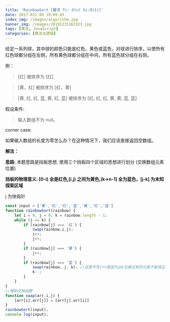 ```yaml
---
title: 'RainbowSort [要求 Tc: O(n) Sc:O(1)]'
date: 2017-011-09 19:09:45
index_img: /images/algorithm.jpg
banner_img: /images/20191231163323.jpg
tags: [算法, JavaScript]
categories: [算法与逻辑]
---
```

给定一系列球，其中球的颜色只能是红色，黄色或蓝色，对球进行排序，以使所有红色球都分组在左侧，所有黄色球都分组在中间，所有蓝色球分组在右侧。

例：

> [红] 被排序为 [红]

> [黄，红] 被排序为 [红，黄]

> [黄, 红, 红, 蓝, 黄, 红, 蓝] 被排序为 [红, 红, 红, 黄, 黄, 蓝, 蓝]

假设条件:

> 输入数组不为 null。

corner case:

如果输入数组的长度为零怎么办？在这种情况下，我们应该直接返回空数组。

**解法：**

**思路:** 本题思路是挡板思想, 使用三个挡板四个区域的思想进行划分 (交换数组元素位置)

**挡板的物理意义: [0-i) 全是红色,[i,j) 之间为黄色,(k->n-1] 全为蓝色，[j-k] 为未知探索区域**

j 为快指针

```js
const input = ['黄','红','红','蓝','黄','红','蓝']
function rainbowSort(rainbow) {
    let i = 0, j = 0, k = rainbow.length - 1;
    while (j <= k) {
        if (rainbow[j] === '红') {
            swap(rainbow,i,j);
            i++;
            j++;
        }
        if (rainbow[j] === '黄') {
            j++;
        }
        if (rainbow[j] === '蓝') {
            swap(rainbow, j, k); //这里不写j++是因为从k交换过来的元素不能保证就是黄色,为了安全起见下次循环再检查一次j位置。
            k--;
        }
    }
}
//辅助交换函数
function swap(arr,i,j) {
    [arr[i],arr[j]] = [arr[j],arr[i]]
}
rainbowSort(input);
console.log(input);

```
